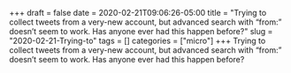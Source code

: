 +++draft = falsedate = 2020-02-21T09:06:26-05:00title = "Trying to collect tweets from a very-new account, but advanced search with “from:” doesn’t seem to work. Has anyone ever had this happen before?"slug = "2020-02-21-Trying-to"tags = []categories = ["micro"]+++Trying to collect tweets from a very-new account, but advanced search with “from:” doesn’t seem to work. Has anyone ever had this happen before?